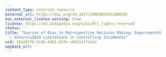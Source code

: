 ```yaml
---
content_type: external-resource
external_url: https://doi.org/10.1017/S0003055412000391
has_external_license_warning: true
license: https://en.wikipedia.org/wiki/All_rights_reserved
status: ''
title: "Sources of Bias in Retrospective Decision Making: Experimental Evidence on\
  \ Voters\u2019 Limitations in Controlling Incumbents"
uid: 16a207f6-5e3b-4461-83fe-c8d11affcee3
wayback_url: ''
---
```


